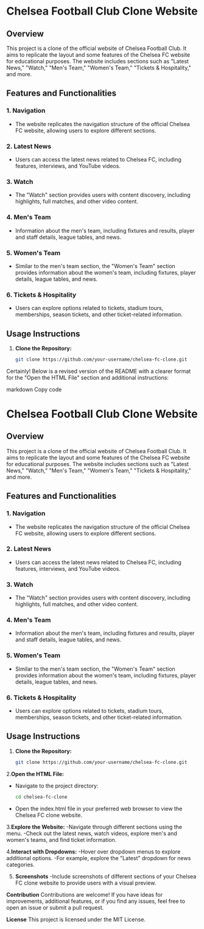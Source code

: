 # Chelsea Football Club Clone Website

## Overview
This project is a clone of the official website of Chelsea Football Club. It aims to replicate the layout and some features of the Chelsea FC website for educational purposes. The website includes sections such as "Latest News," "Watch," "Men's Team," "Women's Team," "Tickets & Hospitality," and more.

## Features and Functionalities

### 1. Navigation
- The website replicates the navigation structure of the official Chelsea FC website, allowing users to explore different sections.

### 2. Latest News
- Users can access the latest news related to Chelsea FC, including features, interviews, and YouTube videos.

### 3. Watch
- The "Watch" section provides users with content discovery, including highlights, full matches, and other video content.

### 4. Men's Team
- Information about the men's team, including fixtures and results, player and staff details, league tables, and news.

### 5. Women's Team
- Similar to the men's team section, the "Women's Team" section provides information about the women's team, including fixtures, player details, league tables, and news.

### 6. Tickets & Hospitality
- Users can explore options related to tickets, stadium tours, memberships, season tickets, and other ticket-related information.

## Usage Instructions

1. **Clone the Repository:**
   ```bash
   git clone https://github.com/your-username/chelsea-fc-clone.git

Certainly! Below is a revised version of the README with a clearer format for the "Open the HTML File" section and additional instructions:

markdown
Copy code
# Chelsea Football Club Clone Website

## Overview
This project is a clone of the official website of Chelsea Football Club. It aims to replicate the layout and some features of the Chelsea FC website for educational purposes. The website includes sections such as "Latest News," "Watch," "Men's Team," "Women's Team," "Tickets & Hospitality," and more.

## Features and Functionalities

### 1. Navigation
- The website replicates the navigation structure of the official Chelsea FC website, allowing users to explore different sections.

### 2. Latest News
- Users can access the latest news related to Chelsea FC, including features, interviews, and YouTube videos.

### 3. Watch
- The "Watch" section provides users with content discovery, including highlights, full matches, and other video content.

### 4. Men's Team
- Information about the men's team, including fixtures and results, player and staff details, league tables, and news.

### 5. Women's Team
- Similar to the men's team section, the "Women's Team" section provides information about the women's team, including fixtures, player details, league tables, and news.

### 6. Tickets & Hospitality
- Users can explore options related to tickets, stadium tours, memberships, season tickets, and other ticket-related information.

## Usage Instructions

1. **Clone the Repository:**
   ```bash
   git clone https://github.com/your-username/chelsea-fc-clone.git

2.**Open the HTML File:**
- Navigate to the project directory:
  ```bash
  cd chelsea-fc-clone
- Open the index.html file in your preferred web browser to view the Chelsea FC clone website.

3.**Explore the Website:**
-Navigate through different sections using the menu.
-Check out the latest news, watch videos, explore men's and women's teams, and find ticket information.

4.**Interact with Dropdowns:**
-Hover over dropdown menus to explore additional options.
-For example, explore the "Latest" dropdown for news categories.

5. **Screenshots**
-Include screenshots of different sections of your Chelsea FC clone website to provide users with a visual preview.

**Contribution**
Contributions are welcome! If you have ideas for improvements, additional features, or if you find any issues, feel free to open an issue or submit a pull request.

**License**
This project is licensed under the MIT License.
